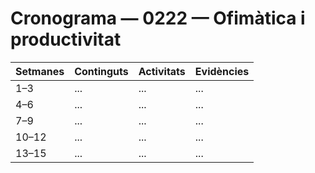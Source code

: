 # Cronograma — 0222 — Ofimàtica i productivitat

| Setmanes | Continguts | Activitats | Evidències |
|---|---|---|---|
| 1–3 | ... | ... | ... |
| 4–6 | ... | ... | ... |
| 7–9 | ... | ... | ... |
| 10–12 | ... | ... | ... |
| 13–15 | ... | ... | ... |